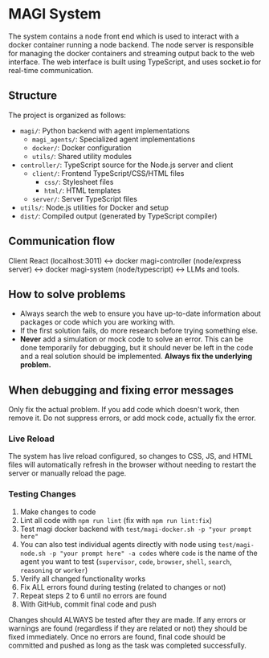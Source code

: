 # MAGI System

The system contains a node front end which is used to interact with a docker container running a node backend. The node server is responsible for managing the docker containers and streaming output back to the web interface. The web interface is built using TypeScript, and uses socket.io for real-time communication.

## Structure

The project is organized as follows:

- `magi/`: Python backend with agent implementations
    - `magi_agents/`: Specialized agent implementations
    - `docker/`: Docker configuration
    - `utils/`: Shared utility modules
- `controller/`: TypeScript source for the Node.js server and client
    - `client/`: Frontend TypeScript/CSS/HTML files
        - `css/`: Stylesheet files
        - `html/`: HTML templates
    - `server/`: Server TypeScript files
- `utils/`: Node.js utilities for Docker and setup
- `dist/`: Compiled output (generated by TypeScript compiler)

## Communication flow

Client React (localhost:3011) <-> docker magi-controller (node/express server) <-> docker magi-system (node/typescript) <-> LLMs and tools.

## How to solve problems

- Always search the web to ensure you have up-to-date information about packages or code which you are working with.
- If the first solution fails, do more research before trying something else.
- **Never** add a simulation or mock code to solve an error. This can be done temporarily for debugging, but it should never be left in the code and a real solution should be implemented. **Always fix the underlying problem.**

## When debugging and fixing error messages

Only fix the actual problem. If you add code which doesn't work, then remove it. Do not suppress errors, or add mock code, actually fix the error.

### Live Reload

The system has live reload configured, so changes to CSS, JS, and HTML files will automatically refresh in the browser without needing to restart the server or manually reload the page.

### Testing Changes

1. Make changes to code
2. Lint all code with `npm run lint` (fix with `npm run lint:fix`)
3. Test magi docker backend with `test/magi-docker.sh -p "your prompt here"`
4. You can also test individual agents directly with node using `test/magi-node.sh -p "your prompt here" -a codes` where `code` is the name of the agent you want to test (`supervisor`, `code`, `browser`, `shell`, `search`, `reasoning` or `worker`)
5. Verify all changed functionality works
6. Fix ALL errors found during testing (related to changes or not)
7. Repeat steps 2 to 6 until no errors are found
8. With GitHub, commit final code and push

Changes should ALWAYS be tested after they are made. If any errors or warnings are found (regardless if they are related or not) they should be fixed immediately. Once no errors are found, final code should be committed and pushed as long as the task was completed successfully.
